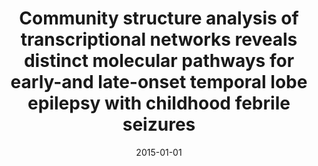 ---
title: "Community structure analysis of transcriptional networks reveals distinct molecular pathways for early-and late-onset temporal lobe epilepsy with childhood febrile seizures"
collection: publications
permalink: /publication/2015-moreira2015community
authors: "C. A. Moreira-Filho, S. Y. Bando, F. B. Bertonha, P. Iamashita, F. N. Silva, L. da F. Costa, A. V. Silva, L. H. M. Castro, H.-T. Wen"
date: 2015-01-01
venue: '<i>PloS one<\i>, v. 10, n. 5, p. e0128174'
bibtex: "moreira2015community.bib"
paperurl: 'http://journals.plos.org/plosone/article?id=10.1371/journal.pone.0128174'
doi: 10.1371/journal.pone.0128174
---